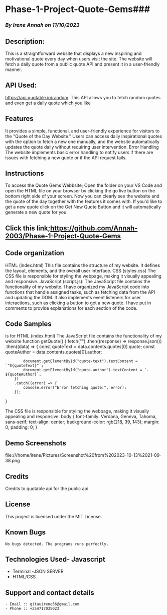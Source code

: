 # Phase-1-Project-Quote-Gems### 
### *By Irene Annah on 11/10/2023*


##  Description:
This is a straightforward website that displays a new inspiring and motivational quote every day when users visit the site. The website will fetch a daily quote from a public quote API and present it in a user-friendly manner.


##  API Used:
https://api.quotable.io/random. This API allows you to fetch random quotes and even get a daily quote which you like


##  Features
It provides a simple, functional, and user-friendly experience for visitors to the "Quote of the Day Website." Users can access daily inspirational quotes with the option to fetch a new one manually, and the website automatically updates the quote daily without requiring user intervention. 
Error Handling
The website implements basic error handling to notify users if there are issues with fetching a new quote or if the API request fails.

## Instructions
To access the Quote Gems Webbsite;
Open the folder on your VS Code and open the HTML file on your browser by clicking the go live button on the bottom right side of your screen.
Now you can clearly see the website and the quote of the day together with the features it comes with. If you'd like to get a new quote click on the Get New Quote Button and it will automatically generate a new quote for you.
## Click this link;https://github.com/Annah-2003/Phase-1-Project-Quote-Gems




## Code organization
HTML (index.html)
This file contains the structure of my website. It defines the layout, elements, and the overall user interface.
CSS (styles.css)
The CSS file is responsible for styling the webpage, making it visually appealing and responsive.
JavaScript (script.js):
The JavaScript file contains the functionality of my website.
I have organized my JavaScript code into functions that handle assigned tasks, such as fetching data from the API and updating the DOM.
It also implements event listeners for user interactions, such as clicking a button to get a new quote.
I have put in comments to provide explanations for each section of the code.

## Code Samples
 <title>Quote of the Day</title> is for HTML (index.html)
The JavaScript file contains the functionality of my website                                                                 function getQuote() {
    fetch("")
        .then((response) => response.json())
        .then((data) => {
            const quoteText = data.contents.quotes[0].quote;
            const quoteAuthor = data.contents.quotes[0].author;

            document.getElementById("quote-text").textContent = `"${quoteText}"`;
            document.getElementById("quote-author").textContent = `- ${quoteAuthor}`;
        })
        .catch((error) => {
            console.error("Error fetching quote:", error);
        });
}

The CSS file is responsible for styling the webpage, making it visually appealing and responsive.
body {
    font-family: Verdana, Geneva, Tahoma, sans-serif;
    text-align: center;
    background-color: rgb(218, 39, 143);
    margin: 0;
    padding: 0;
}

## Demo Screenshots 
file:///home/irene/Pictures/Screenshot%20from%202023-10-13%2021-09-38.png






##  Credits
Credits to quotable api for the public api




##  License
This project is licensed under the MIT License.


## Known Bugs
    No bugs detected. The programs runs perfectly.

##  Technologies Used- Javascript
- Terminal  -JSON SERVER
- HTML/CSS

## Support and contact details
    - Email :: gitauirene56@gmail.com
    - Phone :: +254717035023
